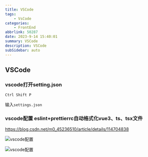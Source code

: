 ```yaml
---
title: VSCode
tags: 
    - VsCode
categories: 
    - FrontEnd
abbrlink: 50287
date: 2023-9-14 15:40:01
summary: VSCode
description: VSCode
subSidebar: auto
---
```


## VSCode



### vscode打开setting.json

`Ctrl Shift P` 

输入`settings.json`



### vscode配置 eslint+prettierrc自动格式化vue3、ts、tsx文件

https://blog.csdn.net/m0_45236510/article/details/114704838

![vscode配置](https://shinoimg.yyshino.top/img/202306191150783.png)

![vscode配置](https://shinoimg.yyshino.top/img/202306191150004.png)







